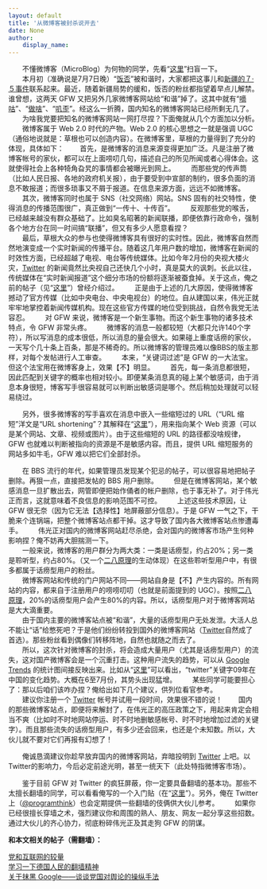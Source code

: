 ```yaml
---
layout: default
title: '从微博客被封杀说开去'
date: None
author:
    display_name: 
---
```


　　不懂微博客（MicroBlog）为何物的同学，先看“[这里](https://zh.wikipedia.org/wiki/%E5%BE%AE%E5%8D%9A%E5%AE%A2)”扫盲一下。  
　　本月初（准确说是7月7日晚）“[饭否](http://fanfou.com/)”被和谐时，大家都把这事儿和[新疆的７·５事件](https://docs.google.com/View?docid=dmrm5wh_74gmq59cfg)联系起来。最近，随着新疆局势的缓和，饭否的粉丝都指望着早点儿解禁。谁曾想，这两天 GFW 又把另外几家微博客网站给“和谐”掉了。这其中就有“[嘀咕](http://digu.com/)”、“[做啥](http://zuosa.com/)”、“[叽歪](http://jiwai.de/)”。经这么一折腾，国内知名的微博客网站已经所剩无几了。  
　　为啥我党要把知名的微博客网站一网打尽捏？下面俺就从几个方面加以分析。 　　微博客属于 Web 2.0 时代的产物。Web 2.0 的核心思想之一就是强调 UGC（通俗地说就是：草根也可以创造内容）。在微博客里，草根的力量得到了充分的体现，具体如下： 　　首先，是微博客的消息来源变得更加广泛。凡是注册了微博客帐号的家伙，都可以在上面唠叨几句，描述自己的所见所闻或者心得体会。这就使得社会上各种犄角旮旯的事情都会被曝光到网上。 　　而那些党的传声筒（比如人民日报、各地的政府机关报），由于要受到中宣部的制约，很多负面的消息不敢报道；而很多琐事又不屑于报道。在信息来源方面，远远不如微博客。 　　其次，微博客同时也属于 SNS（社交网络）网站。SNS 固有的社交特性，使得消息的传播范围很广，真正做到“一传十、十传百”。 　　反观那些党的喉舌，已经越来越没有群众基础了。比如臭名昭著的新闻联播，即便依靠行政命令，强制各个地方台在同一时间搞“联播”，但又有多少人愿意看捏？  
　　最后，草根大众的参与也使得微博客具有很好的实时性。因此，微博客自然而然地演变成一个实时新闻的传播平台。随着这几年用户数的增加，微博客在新闻的时效性方面，已经超越了电视、电台等传统媒体。比如今年2月份的央视大楼火灾，[Twitter](https://twitter.com/) 的新闻竟然比央视自己还快几个小时，真是莫大的讽刺。长此以往，传统媒体在“实时新闻报道”这个细分市场的份额将逐渐被蚕食掉。关于这点，俺之前的帖子（见“[这里](https://program-think.blogspot.com/2009/01/twitter-and-break-news-and-people.html)”）曾经介绍过。 　　正是由于上述的几大原因，使得微博客撼动了官方传媒（比如中央电台、中央电视台）的地位。自从建国以来，伟光正就牢牢地掌控着新闻传媒机构。现在这些官方传媒的地位受到挑战，自然令我党无法容忍。 　　对 GFW 来说，微博客是一个新生事物。而这个新生事物的诸多技术特点，令 GFW 非常头疼。 　　微博客的消息一般都较短（大都只允许140个字符），所以写消息的成本很低，所以消息的量会很大。如果碰上重度话痨的家伙，一天写个几十条上百条，那是不稀奇的。所以微博客的管理员难以像BBS的版主那样，对每个发帖进行人工审查。 　　本来，“关键词过滤”是 GFW 的一大法宝。但这个法宝用在微博客身上，效果【不】明显。 　　首先，每一条消息都很短，因此匹配到关键字的概率也相对较小。即便某条消息真的碰上某个敏感词，由于消息本身很短，博客写手很容易就可以判断出敏感词是哪个。然后稍加处理就可以轻易绕过。

　　另外，很多微博客的写手喜欢在消息中嵌入一些缩短过的 URL（“URL 缩短”洋文是“URL shortening”？其解释在“[这里](https://en.wikipedia.org/wiki/URL_shortening)”），用来指向某个 Web 资源（可以是某个网站、文章、视频或图片）。由于这些缩短的 URL 的路径都没啥规律，GFW 也就难以判断被指向的资源是不是敏感内容。而且，提供 URL 缩短服务的网站多如牛毛，GFW 难以把它们全部封杀。

　　在 BBS 流行的年代，如果管理员发现某个犯忌的帖子，可以很容易地把帖子删除。再狠一点，直接把发帖的 BBS 用户删除。 　　但是在微博客网站，某个敏感消息一旦扩散出去，网管即便把始作俑者的帐户删除，也于事无补了。对于伟光正而言，这就意味着不良信息的影响范围不可控。 　　上述这些技术原因，让 GFW 很无奈（因为它无法【选择性】地屏蔽部分信息）。于是 GFW 一气之下，干脆来个连锅端，把整个微博客站点都干掉。这才导致了国内各大微博客站点惨遭毒手。 　　伟光正对国内的微博客网站赶尽杀绝，会对国内的微博客市场产生何种影响捏？俺不妨再大胆揣测一下。  
　　一般来说，微博客的用户群分为两大类：一类是话痨型，约占20%；另一类是聆听型，约占80%。（又一个[二八原理](https://program-think.blogspot.com/2009/02/80-20-principle-0-overview.html)的生动体现）在这些聆听型用户中，有很多都属于话痨型用户的粉丝。  
　　微博客网站和传统的门户网站不同——网站自身是【不】产生内容的。所有网站的内容，都来自于注册用户的唠唠叨叨（也就是前面提到的 UGC）。按照[二八原理](https://program-think.blogspot.com/2009/02/80-20-principle-0-overview.html)，20%的话痨型用户会产生80%的内容。所以，话痨型用户对于微博客网站是大大滴重要。  
　　由于国内主要的微博客站点被“和谐”，大量的话痨型用户无处发泄。大活人总不能让“话”给憋死吧？于是他们纷纷转投到国外的微博客网站（[Twitter](https://twitter.com/)自然成了首选）。那些粉丝看到偶像们转移阵地，自然也就随之而去了。  
　　所以，这次针对微博客的封杀，将会造成大量用户（尤其是话痨型用户）的流失，这对国产微博客会是一个沉重打击。这种用户流失的趋势，可以从 [Google Trends](https://www.google.com/trends) 的统计图间接反映出来。比如从“[这里](https://www.google.com/trends?q=twitter&ctab=0&geo=cn&geor=all&date=2009)”可以看出，“twitter”关键字09年在中国的变化趋势。大概在6至7月份，其势头出现猛增。 　　某些同学可能要担心了：那以后咱们该咋办捏？俺给出如下几个建议，供列位看官参考。  
　　建议你注册一个 [Twitter](https://twitter.com/) 帐号并试用一段时间，效果很不错的说！ 　　国内的那些微博客站点，即便将来解封了，在伟光正的高压政策之下，用起来肯定会相当不爽（比如时不时地网站停运、时不时地删敏感帐号、时不时地增加过滤的关键字）。而且那些流失的话痨型用户，有多少还会回来，也还是个未知数。所以，大伙儿就不要对它们再报有幻想了！

　　俺诚恳滴建议你趁早放弃国内的微博客网站，弃暗投明到 [Twitter](https://twitter.com/) 上吧。以Twitter的影响力，今后必定前途光明，甚至一统天下（此处特指微博客市场）。

  
　　鉴于目前 GFW 对 Twitter 的疯狂屏蔽，你一定要具备翻墙的基本功。那些不太擅长翻墙的同学，可以看看俺写的一个入门贴（在“[这里](https://program-think.blogspot.com/2009/05/how-to-break-through-gfw.html)”）。另外，俺在 Twitter 上（[@programthink](https://twitter.com/programthink)）也会定期提供一些翻墙的伎俩供大伙儿参考。 　　如果你已经很擅长穿墙之术，强烈建议你和周围的熟人、朋友、网友一起分享这些招数。通过大伙儿的齐心协力，彻底粉碎伟光正及其走狗 GFW 的阴谋。

**和本文相关的帖子（需翻墙）：**

  
[党和互联网的较量](https://program-think.blogspot.com/2009/07/party-pk-internet.html)  
[学习一下德国人民的翻墙精神](https://program-think.blogspot.com/2009/07/break-through-berlin-wall.html)  
[关于抹黑 Google——谈谈党国对舆论的操纵手法](https://program-think.blogspot.com/2010/03/party-control-news-media.html)

